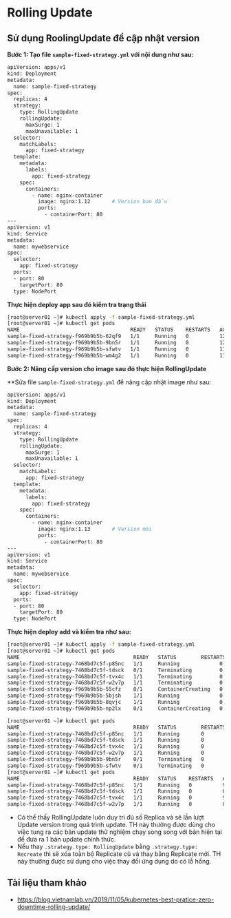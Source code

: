 # Rolling Update
## Sử dụng RoolingUpdate để cập nhật version
**Bước 1: Tạo file `sample-fixed-strategy.yml` với nội dung như sau:**
```sh
apiVersion: apps/v1
kind: Deployment
metadata:
  name: sample-fixed-strategy
spec:
  replicas: 4
  strategy:
    type: RollingUpdate
    rollingUpdate:
      maxSurge: 1
      maxUnavailable: 1
  selector:
    matchLabels:
      app: fixed-strategy
  template:
    metadata:
      labels:
        app: fixed-strategy
    spec:
      containers:
        - name: nginx-container
          image: nginx:1.12       # Version ban đầu
          ports:
            - containerPort: 80
---
apiVersion: v1
kind: Service
metadata:
  name: mywebservice
spec:
  selector:
    app: fixed-strategy
  ports:
  - port: 80
    targetPort: 80
  type: NodePort
  ```
**Thực hiện deploy app sau đó kiểm tra trạng thái**
```sh
[root@server01 ~]# kubectl apply -f sample-fixed-strategy.yml
[root@server01 ~]# kubectl get pods
NAME                                    READY   STATUS    RESTARTS   AGE
sample-fixed-strategy-f969b9b5b-62qf9   1/1     Running   0          12s
sample-fixed-strategy-f969b9b5b-9bn5r   1/1     Running   0          12s
sample-fixed-strategy-f969b9b5b-sfwtv   1/1     Running   0          11s
sample-fixed-strategy-f969b9b5b-wm4g2   1/1     Running   0          11s
```
**Bước 2: Nâng cấp version cho image sau đó thực hiện RollingUpdate**

**Sửa file `sample-fixed-strategy.yml` để nâng cập nhật image như sau:
```sh
apiVersion: apps/v1
kind: Deployment
metadata:
  name: sample-fixed-strategy
spec:
  replicas: 4
  strategy:
    type: RollingUpdate
    rollingUpdate:
      maxSurge: 1
      maxUnavailable: 1
  selector:
    matchLabels:
      app: fixed-strategy
  template:
    metadata:
      labels:
        app: fixed-strategy
    spec:
      containers:
        - name: nginx-container
          image: nginx:1.13       # Version mới
          ports:
            - containerPort: 80
---
apiVersion: v1
kind: Service
metadata:
  name: mywebservice
spec:
  selector:
    app: fixed-strategy
  ports:
  - port: 80
    targetPort: 80
  type: NodePort
```
**Thực hiện deploy add và kiểm tra như sau:**
```sh
[root@server01 ~]# kubectl apply -f sample-fixed-strategy.yml
[root@server01 ~]# kubectl get pods
NAME                                     READY   STATUS        RESTARTS   AGE
sample-fixed-strategy-7468bd7c5f-p85nc   1/1     Running             0          6m12s
sample-fixed-strategy-7468bd7c5f-tdsck   0/1     Terminating         0          6m11s
sample-fixed-strategy-7468bd7c5f-tvx4c   1/1     Terminating         0          6m12s
sample-fixed-strategy-7468bd7c5f-w2v7p   1/1     Terminating         0          6m11s
sample-fixed-strategy-f969b9b5b-55cfz    0/1     ContainerCreating   0          0s
sample-fixed-strategy-f969b9b5b-5bjsh    1/1     Running             0          2s
sample-fixed-strategy-f969b9b5b-8qvjc    1/1     Running             0          2s
sample-fixed-strategy-f969b9b5b-np2lx    0/1     ContainerCreating   0          0s

[root@server01 ~]# kubectl get pods
NAME                                     READY   STATUS        RESTARTS   AGE
sample-fixed-strategy-7468bd7c5f-p85nc   1/1     Running       0          8s
sample-fixed-strategy-7468bd7c5f-tdsck   1/1     Running       0          7s
sample-fixed-strategy-7468bd7c5f-tvx4c   1/1     Running       0          8s
sample-fixed-strategy-7468bd7c5f-w2v7p   1/1     Running       0          7s
sample-fixed-strategy-f969b9b5b-9bn5r    0/1     Terminating   0          12m
sample-fixed-strategy-f969b9b5b-sfwtv    0/1     Terminating   0          12m
[root@server01 ~]# kubectl get pods
NAME                                     READY   STATUS    RESTARTS   AGE
sample-fixed-strategy-7468bd7c5f-p85nc   1/1     Running   0          9s
sample-fixed-strategy-7468bd7c5f-tdsck   1/1     Running   0          8s
sample-fixed-strategy-7468bd7c5f-tvx4c   1/1     Running   0          9s
sample-fixed-strategy-7468bd7c5f-w2v7p   1/1     Running   0          8s
```
- Có thể thấy RollingUpdate luôn duy trì đủ số Replica và sẽ lần lượt Update version trong quá trình update. TH này thường được dùng cho việc tung ra các bản update thử nghiệm chạy song song với bản hiện tại để đưa ra 1 bản update chính thức. 
- Nếu thay `.strategy.type: RollingUpdate` bằng `.strategy.type: Recreate` thì sẽ xóa toàn bộ Replicate cũ và thay bằng Replicate mới. TH này thường được sử dụng cho việc thay đổi ứng dụng do có lỗ hổng.
 
## Tài liệu tham khảo
- https://blog.vietnamlab.vn/2019/11/05/kubernetes-best-pratice-zero-downtime-rolling-update/

